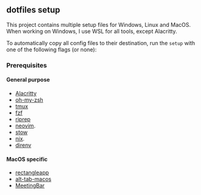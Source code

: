 ## dotfiles setup

This project contains multiple setup files for Windows, Linux and MacOS. When working on Windows, I use WSL for all tools, except Alacritty.

To automatically copy all config files to their destination, run the `setup` with one of the following flags (or none):

### Prerequisites

#### General purpose

- [Alacritty](https://github.com/alacritty/alacritty)
- [oh-my-zsh](https://ohmyz.sh/)
- [tmux](https://github.com/tmux/tmux)
- [fzf](https://github.com/junegunn/fzf)
- [riprep](https://github.com/BurntSushi/ripgrep)
- [neovim](https://neovim.io/).
- [stow](https://www.gnu.org/software/stow/manual/stow.html)
- [nix](https://nixos.org/download.html).
- [direnv](https://direnv.net/)

#### MacOS specific

- [rectangleapp](https://rectangleapp.com/)
- [alt-tab-macos](https://alt-tab-macos.netlify.app/)
- [MeetingBar](https://github.com/leits/MeetingBar)

